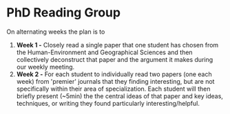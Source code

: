 # PhD Reading Group


On alternating weeks the plan is to 
1. **Week 1 -** Closely read a single paper that one student has chosen from the Human-Environment and Geographical Sciences and then collectively deconstruct that paper and the argument it makes during our weekly meeting.  
2. **Week 2 -** For each student to individually read two papers (one each week) from 'premier' journals that they finding interesting, but are not specifically within their area of specialization. Each student will then briefly present (~5min) the the central ideas of that paper and key ideas, techniques, or writing they found particularly interesting/helpful. 
